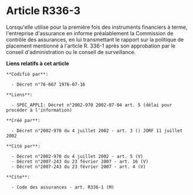 # Article R336-3

Lorsqu'elle utilise pour la première fois des instruments financiers à terme, l'entreprise d'assurance en informe
préalablement la Commission de contrôle des assurances, en lui transmettant le rapport sur la politique de placement
mentionné à l'article R. 336-1 après son approbation par le conseil d'administration ou le conseil de surveillance.

**Liens relatifs à cet article**

	**Codifié par**:

	  - Décret n°76-667 1976-07-16

	**Liens**:

	  - SPEC_APPLI: Décret n°2002-970 2002-07-04 art. 5 (délai pour procéder à l'information)

	**Créé par**:

	  - Décret n°2002-970 du 4 juillet 2002 - art. 3 () JORF 11 juillet 2002

	**Cité par**:

	  - Décret n°2002-970 du 4 juillet 2002 - art. 5 (V)
	  - Décret n°2007-243 du 23 février 2007 - art. 16 (V)
	  - Décret n°2007-243 du 23 février 2007 - art. 4 (V)

	**Cite**:

	  - Code des assurances - art. R336-1 (M)
